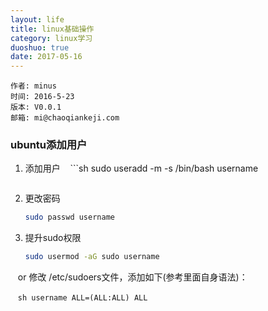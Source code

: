 ```yaml
---
layout: life
title: linux基础操作
category: linux学习
duoshuo: true
date: 2017-05-16
---
```



    作者: minus
    时间: 2016-5-23
    版本: V0.0.1
    邮箱: mi@chaoqiankeji.com

<!-- more -->

### ubuntu添加用户
1. 添加用户
    ```sh
    sudo useradd -m -s /bin/bash username
    ```
    
2. 更改密码
    ```sh
    sudo passwd username
    ```
3. 提升sudo权限
    ```sh
    sudo usermod -aG sudo username
    ```
    
    or 修改 /etc/sudoers文件，添加如下(参考里面自身语法)：
    
    ```sh
    username ALL=(ALL:ALL) ALL
    ```

